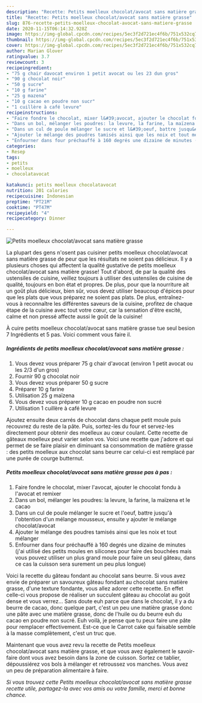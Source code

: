 ```yaml
---
description: "Recette: Petits moelleux chocolat/avocat sans matière grasse"
title: "Recette: Petits moelleux chocolat/avocat sans matière grasse"
slug: 876-recette-petits-moelleux-chocolat-avocat-sans-matiere-grasse
date: 2020-11-15T06:14:32.928Z
image: https://img-global.cpcdn.com/recipes/5ec3f2d721ec4f6b/751x532cq70/petits-moelleux-chocolatavocat-sans-matiere-grasse-photo-principale-de-la-recette.jpg
thumbnail: https://img-global.cpcdn.com/recipes/5ec3f2d721ec4f6b/751x532cq70/petits-moelleux-chocolatavocat-sans-matiere-grasse-photo-principale-de-la-recette.jpg
cover: https://img-global.cpcdn.com/recipes/5ec3f2d721ec4f6b/751x532cq70/petits-moelleux-chocolatavocat-sans-matiere-grasse-photo-principale-de-la-recette.jpg
author: Marian Glover
ratingvalue: 3.7
reviewcount: 3
recipeingredient:
- "75 g chair davocat environ 1 petit avocat ou les 23 dun gros"
- "90 g chocolat noir"
- "50 g sucre"
- "10 g farine"
- "25 g mazena"
- "10 g cacao en poudre non sucr"
- "1 cuillère à café levure"
recipeinstructions:
- "Faire fondre le chocolat, mixer l&#39;avocat, ajouter le chocolat fondu à l&#39;avocat et remixer"
- "Dans un bol, mélanger les poudres: la levure, la farine, la maïzena et le cacao"
- "Dans un cul de poule mélanger le sucre et l&#39;oeuf, battre jusqu&#39;à l&#39;obtention d&#39;un mélange mousseux, ensuite y ajouter le mélange chocolat/avocat"
- "Ajouter le mélange des poudres tamisés ainsi que les noix et tout mélanger"
- "Enfourner dans four préchauffé à 160 degrés une dizaine de minutes (j&#39;ai utilisé des petits moules en silicones pour faire des bouchées mais vous pouvez utiliser un plus grand moule pour faire un seul gâteau, dans ce cas la cuisson sera surement un peu plus longue)"
categories:
- Resep
tags:
- petits
- moelleux
- chocolatavocat

katakunci: petits moelleux chocolatavocat 
nutrition: 201 calories
recipecuisine: Indonesian
preptime: "PT21M"
cooktime: "PT47M"
recipeyield: "4"
recipecategory: Dinner

---
```



![Petits moelleux chocolat/avocat sans matière grasse](https://img-global.cpcdn.com/recipes/5ec3f2d721ec4f6b/751x532cq70/petits-moelleux-chocolatavocat-sans-matiere-grasse-photo-principale-de-la-recette.jpg)

La plupart des gens n'osent pas cuisiner petits moelleux chocolat/avocat sans matière grasse de peur que les résultats ne soient pas délicieux. Il y a plusieurs choses qui affectent la qualité gustative de petits moelleux chocolat/avocat sans matière grasse! Tout d'abord, de par la qualité des ustensiles de cuisine, veillez toujours à utiliser des ustensiles de cuisine de qualité, toujours en bon état et propres. De plus, pour que la nourriture ait un goût plus délicieux, bien sûr, vous devez utiliser beaucoup d'épices pour que les plats que vous préparez ne soient pas plats. De plus, entraînez-vous à reconnaître les différentes saveurs de la cuisine, profitez de chaque étape de la cuisine avec tout votre cœur, car la sensation d'être excité, calme et non pressé affecte aussi le goût de la cuisine!

<!--inarticleads1-->

À cuire petits moelleux chocolat/avocat sans matière grasse tue seul besion 7 Ingrédients et 5 pas. Voici comment vous faire il.

##### Ingrédients de petits moelleux chocolat/avocat sans matière grasse :

1. Vous devez vous préparer 75 g chair d&#39;avocat (environ 1 petit avocat ou les 2/3 d&#39;un gros)
1. Fournir 90 g chocolat noir
1. Vous devez vous préparer 50 g sucre
1. Préparer 10 g farine
1. Utilisation 25 g maïzena
1. Vous devez vous préparer 10 g cacao en poudre non sucré
1. Utilisation 1 cuillère à café levure


Ajoutez ensuite deux carrés de chocolat dans chaque petit moule puis recouvrez du reste de la pâte. Puis, sortez-les du four et servez-les directement pour obtenir des moelleux au cœur coulant. Cette recette de gâteaux moelleux peut varier selon vos. Voici une recette que j&#39;adore et qui permet de se faire plaisir en diminuant sa consommation de matière grasse : des petits moelleux aux chocolat sans beurre car celui-ci est remplacé par une purée de courge butternut. 

<!--inarticleads2-->

##### Petits moelleux chocolat/avocat sans matière grasse pas à pas :

1. Faire fondre le chocolat, mixer l&#39;avocat, ajouter le chocolat fondu à l&#39;avocat et remixer
1. Dans un bol, mélanger les poudres: la levure, la farine, la maïzena et le cacao
1. Dans un cul de poule mélanger le sucre et l&#39;oeuf, battre jusqu&#39;à l&#39;obtention d&#39;un mélange mousseux, ensuite y ajouter le mélange chocolat/avocat
1. Ajouter le mélange des poudres tamisés ainsi que les noix et tout mélanger
1. Enfourner dans four préchauffé à 160 degrés une dizaine de minutes (j&#39;ai utilisé des petits moules en silicones pour faire des bouchées mais vous pouvez utiliser un plus grand moule pour faire un seul gâteau, dans ce cas la cuisson sera surement un peu plus longue)


Voici la recette du gâteau fondant au chocolat sans beurre. Si vous avez envie de préparer un savoureux gâteau fondant au chocolat sans matière grasse, d&#39;une texture fondante, vous allez adorer cette recette. En effet celle-ci vous propose de réaliser un succulent gâteau au chocolat au goût dense et vous verrez… Sans doute euh parce que dans le chocolat, il y a du beurre de cacao, donc quelque part, c&#39;est un peu une matière grasse donc une pâte avec une matière grasse, donc de l&#39;huile ou du beurre euh du cacao en poudre non sucré. Euh voilà, je pense que tu peux faire une pâte pour remplacer effectivement. Est-ce que le Carrot cake qui faisable semble à la masse complètement, c&#39;est un truc que. 

<!--inarticleads1-->

<p>
Maintenant que vous avez revu la recette de Petits moelleux chocolat/avocat sans matière grasse, et que vous avez également le savoir-faire dont vous avez besoin dans la zone de cuisson. Sortez ce tablier, dépoussiérez vos bols à mélanger et retroussez vos manches. Vous avez un peu de préparation alimentaire à faire.
</p>

<p>
<i>Si vous trouvez cette Petits moelleux chocolat/avocat sans matière grasse recette utile, partagez-la avec vos amis ou votre famille, merci et bonne chance.</i>
</p>
